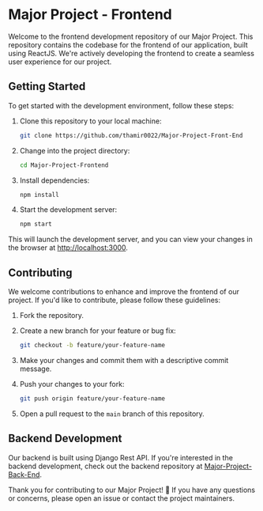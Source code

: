 # Major Project - Frontend

Welcome to the frontend development repository of our Major Project. This repository contains the codebase for the frontend of our application, built using ReactJS. We're actively developing the frontend to create a seamless user experience for our project.

## Getting Started

To get started with the development environment, follow these steps:

1. Clone this repository to your local machine:

    ```bash
    git clone https://github.com/thamir0022/Major-Project-Front-End
    ```

2. Change into the project directory:

    ```bash
    cd Major-Project-Frontend
    ```

3. Install dependencies:

    ```bash
    npm install
    ```

4. Start the development server:

    ```bash
    npm start
    ```

This will launch the development server, and you can view your changes in the browser at [http://localhost:3000](http://localhost:3000).

## Contributing

We welcome contributions to enhance and improve the frontend of our project. If you'd like to contribute, please follow these guidelines:

1. Fork the repository.
2. Create a new branch for your feature or bug fix:

    ```bash
    git checkout -b feature/your-feature-name
    ```

3. Make your changes and commit them with a descriptive commit message.
4. Push your changes to your fork:

    ```bash
    git push origin feature/your-feature-name
    ```

5. Open a pull request to the `main` branch of this repository.

## Backend Development

Our backend is built using Django Rest API. If you're interested in the backend development, check out the backend repository at [Major-Project-Back-End](https://github.com/SoorajThanikkal/Major-Project-Back-End).


Thank you for contributing to our Major Project! 🚀 If you have any questions or concerns, please open an issue or contact the project maintainers.
